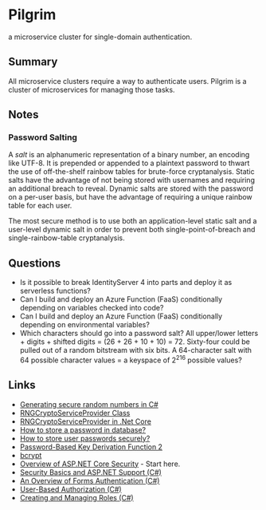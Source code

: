 # Pilgrim
a microservice cluster for single-domain authentication.

## Summary

All microservice clusters require a way to authenticate users. Pilgrim is a cluster of microservices for managing those tasks.

## Notes

### Password Salting

A _salt_ is an alphanumeric representation of a binary number, an encoding like UTF-8. It is prepended or appended to a plaintext password to thwart the use of off-the-shelf rainbow tables for brute-force cryptanalysis. Static salts have the advantage of not being stored with usernames and requiring an additional breach to reveal. Dynamic salts are stored with the password on a per-user basis, but have the advantage of requiring a unique rainbow table for each user.

The most secure method is to use both an application-level static salt and a user-level dynamic salt in order to prevent both single-point-of-breach and single-rainbow-table cryptanalysis.

## Questions

* Is it possible to break IdentityServer 4 into parts and deploy it as serverless functions?
* Can I build and deploy an Azure Function (FaaS) conditionally depending on variables checked into code?
* Can I build and deploy an Azure Function (FaaS) conditionally depending on environmental variables?
* Which characters should go into a password salt? All upper/lower letters + digits + shifted digits = (26 + 26 + 10 + 10) = 72. Sixty-four could be pulled out of a random bitstream with six bits. A 64-character salt with 64 possible character values = a keyspace of 2<sup>216</sup> possible values?

## Links

* [Generating secure random numbers in C#](https://stackify.com/csharp-random-numbers/)
* [RNGCryptoServiceProvider Class](https://docs.microsoft.com/en-us/dotnet/api/system.security.cryptography.rngcryptoserviceprovider?redirectedfrom=MSDN&view=netframework-4.8)
* [RNGCryptoServiceProvider in .Net Core](https://stackoverflow.com/questions/38632735/rngcryptoserviceprovider-in-net-core)
* [How to store a password in database?](https://www.geeksforgeeks.org/store-password-database/)
* [How to store user passwords securely?](https://nakedsecurity.sophos.com/2013/11/20/serious-security-how-to-store-your-users-passwords-safely/)
* [Password-Based Key Derivation Function 2](https://en.wikipedia.org/wiki/PBKDF2)
* [bcrypt](https://en.wikipedia.org/wiki/Bcrypt)
* [Overview of ASP.NET Core Security](https://docs.microsoft.com/en-us/aspnet/core/security/?view=aspnetcore-3.0) - Start here.
* [Security Basics and ASP.NET Support (C#)](https://docs.microsoft.com/en-us/aspnet/web-forms/overview/older-versions-security/introduction/security-basics-and-asp-net-support-cs)
* [An Overview of Forms Authentication (C#)](https://docs.microsoft.com/en-us/aspnet/web-forms/overview/older-versions-security/introduction/an-overview-of-forms-authentication-cs)
* [User-Based Authorization (C#)](https://docs.microsoft.com/en-us/aspnet/web-forms/overview/older-versions-security/membership/user-based-authorization-cs)
* [Creating and Managing Roles (C#)](https://docs.microsoft.com/en-us/aspnet/web-forms/overview/older-versions-security/roles/creating-and-managing-roles-cs)

